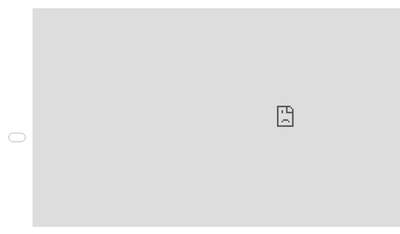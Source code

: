 ```yaml
---
date: 2020-04-05 18:26:40
layout: post
title: Embed Movies Test
subtitle: movie 
description: test
image: https://images8.alphacoders.com/829/thumb-1920-829758.jpg
optimized_image: https://images8.alphacoders.com/829/thumb-1920-829758.jpg
category: movies
tags:
  - web
  - movies
author: deilt
---
```




# bilibili
\<div style="position: relative; width: 100%; height: 0; padding-bottom: 75%;">
    <iframe src="//player.bilibili.com/player.html?aid=99862272&bvid=BV1k741197yk&cid=170404057&page=1" scrolling="no" border="0" frameborder="no" framespacing="0" allowfullscreen="true" style="position: absolute; width: 100%; height: 100%; left: 0; top: 0;">
    </iframe>
</div>


# youtube 
<div style="position: relative; width: 100%; height: 0; padding-bottom: 75%;">
<iframe width="1045" height="435" src="https://www.youtube.com/embed/HQVpyNOWoWk" frameborder="0" allow="accelerometer; autoplay; encrypted-media; gyroscope; picture-in-picture" allowfullscreen></iframe>
</div>
